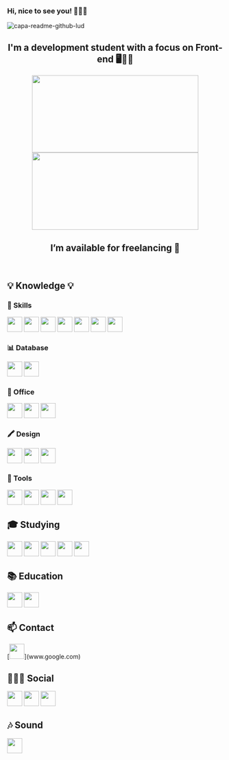 ### Hi, nice to see you! 🙋🏻‍♀️
![capa-readme-github-lud](https://user-images.githubusercontent.com/115107911/220788830-39cef658-20ec-4fa0-a607-7cee9ca7ad6f.jpeg)
<div align="center">
  <h2> I'm a development student with a focus on Front-end 🖥️✌🏽️</h2>
  <a href="https://github.com/LudmilaSonehara">
    <img width="388" height="180em" src="https://github-readme-stats.vercel.app/api?username=LudmilaSonehara&show_icons=true&theme=tokyonight&include_all_commits=true&count_private=true"/>
    <img width="388" height="180em" src="https://github-readme-stats.vercel.app/api/top-langs/?username=LudmilaSonehara&layout=compact&langs_count=7&theme=tokyonight"/>
  </a>
  <h2> I’m available for freelancing 🤝</h2> 
</div>
<br>

<div>
    <h2>💡 Knowledge 💡</h2>
    <h3>🚀 Skills</h3>
    <img height= "35" src= "https://img.shields.io/badge/HTML5-E34F26?style=for-the-badge&logo=html5&logoColor=white">
    <img height= "35" src= "https://img.shields.io/badge/CSS3-1572B6?style=for-the-badge&logo=css3&logoColor=white">
    <img height= "35" src= "https://img.shields.io/badge/Sass-CC6699?style=for-the-badge&logo=sass&logoColor=white">
    <img height= "35" src= "https://img.shields.io/badge/styled--components-DB7093?style=for-the-badge&logo=styled-components&logoColor=white">
    <img height= "35" src= "https://img.shields.io/badge/Bootstrap-563D7C?style=for-the-badge&logo=bootstrap&logoColor=white">
    <img height= "35" src= "https://img.shields.io/badge/JavaScript-F7DF1E?style=for-the-badge&logo=javascript&logoColor=black">
    <img height= "35" src= "https://img.shields.io/badge/MySQL-00000F?style=for-the-badge&logo=mysql&logoColor=white">
    <br>
    
  <h3>📊 Database</h3>
    <img height= "35" src="https://img.shields.io/badge/MySQL-005C84?style=for-the-badge&logo=mysql&logoColor=white">
    <img height= "35" src="https://img.shields.io/badge/SQLite-07405E?style=for-the-badge&logo=sqlite&logoColor=white">
    <br>
  
  <h3>💼 Office</h3>
    <img height= "35" src= "https://img.shields.io/badge/Microsoft_Word-2B579A?style=for-the-badge&logo=microsoft-word&logoColor=white">
    <img height= "35" src="https://img.shields.io/badge/Microsoft_Excel-217346?style=for-the-badge&logo=microsoft-excel&logoColor=white">
    <img height= "35" src="https://img.shields.io/badge/Microsoft_PowerPoint-B7472A?style=for-the-badge&logo=microsoft-powerpoint&logoColor=white">
    <br>
  
  <h3>🖍 Design </h3>
    <img height= "35" src="https://img.shields.io/badge/Adobe%20Illustrator-FF9A00?style=for-the-badge&logo=adobe%20illustrator&logoColor=white">
    <img height= "35" src="https://img.shields.io/badge/Canva-%2300C4CC.svg?&style=for-the-badge&logo=Canva&logoColor=white">
    <img height= "35" src="https://img.shields.io/badge/Figma-F24E1E?style=for-the-badge&logo=figma&logoColor=white">
    <br>

<h3>🧰 Tools </h3>
    <img height= "35" src="https://img.shields.io/badge/GIT-E44C30?style=for-the-badge&logo=git&logoColor=white">
    <img height= "35" src="https://img.shields.io/badge/windows%20terminal-4D4D4D?style=for-the-badge&logo=windows%20terminal&logoColor=white">
    <img height= "35" src="https://img.shields.io/badge/Visual_Studio_Code-0078D4?style=for-the-badge&logo=visual%20studio%20code&logoColor=white">
    <img height= "35" src="https://img.shields.io/badge/apache%20netbeans-1B6AC6?style=for-the-badge&logo=apache%20netbeans%20IDE&logoColor=white">
    <br>

<h2>🎓 Studying </h2>
    <img height= "35" src="https://img.shields.io/badge/TypeScript-007ACC?style=for-the-badge&logo=typescript&logoColor=white">
    <img height= "35" src="https://img.shields.io/badge/React-20232A?style=for-the-badge&logo=react&logoColor=61DAFB">
    <img height= "35" src="https://img.shields.io/badge/React_Native-20232A?style=for-the-badge&logo=react&logoColor=61DAFB">
    <img height= "35" src="https://img.shields.io/badge/Node.js-43853D?style=for-the-badge&logo=node.js&logoColor=white">
    <img height= "35" src="https://img.shields.io/badge/Java-ED8B00?style=for-the-badge&logo=openjdk&logoColor=white">
    <br>
 
 <h2>📚 Education </h2>
    <img height= "35" src="https://img.shields.io/badge/Duolingo-58CC02?style=for-the-badge&logo=Duolingo&logoColor=white">
    <img height= "35" src="https://img.shields.io/badge/MDN_Web_Docs-black?style=for-the-badge&logo=mdnwebdocs&logoColor=white">
    <br>

<h2>📫 Contact </h2>
    [<img height= "35" src="https://img.shields.io/badge/Gmail-D14836?style=for-the-badge&logo=gmail&logoColor=white">](www.google.com)
    <br>
    
<h2>👩🏻‍💻 Social </h2>
    <img height= "35" src="https://img.shields.io/badge/Discord-7289DA?style=for-the-badge&logo=discord&logoColor=white">
    <img height= "35" src="https://img.shields.io/badge/Instagram-E4405F?style=for-the-badge&logo=instagram&logoColor=white">
    <img height= "35" src="https://img.shields.io/badge/LinkedIn-0077B5?style=for-the-badge&logo=linkedin&logoColor=white">
    <br>
    
<h2>🎶 Sound </h2>
    <img height= "35" src="https://img.shields.io/badge/Spotify-1ED760?&style=for-the-badge&logo=spotify&logoColor=white">
    <br>
</div>
